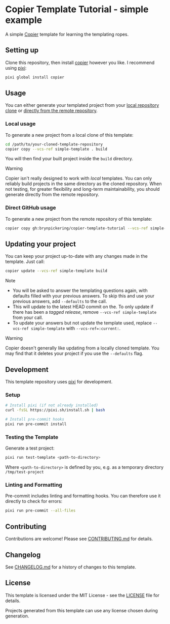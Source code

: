# Copier Template Tutorial - simple example

A simple [Copier](https://copier.readthedocs.io/) template for learning the templating ropes.

## Setting up

Clone this repository, then install [copier](https://copier.readthedocs.io/en/stable/) however you like.
I recommend using [pixi](https://pixi.sh/latest/installation/):

```bash
pixi global install copier
```

## Usage

You can either generate your templated project from your [local repository clone](#local-usage) or [directly from the remote repository](#direct-github-usage).

### Local usage

To generate a new project from a local clone of this template:

```bash
cd /path/to/your-cloned-template-repository
copier copy --vcs-ref simple-template . build
```

You will then find your built project inside the `build` directory.

>[!WARNING]
>Copier isn't really designed to work with _local_ templates.
>You can only reliably build projects in the same directory as the cloned repository.
>When not testing, for greater flexibility and long-term maintainability, you should generate directly from the remote repository.

### Direct GitHub usage

To generate a new project from the remote repository of this template:

```bash
copier copy gh:brynpickering/copier-template-tutorial --vcs-ref simple-template /path/to/your-project-destination
```

## Updating your project

You can keep your project up-to-date with any changes made in the template.
Just call:

```bash
copier update --vcs-ref simple-template build
```

>[!NOTE]
>- You will be asked to answer the templating questions again, with defaults filled with your previous answers.
>  To skip this and use your previous answers, add `--defaults` to the call.
>- This will update to the latest HEAD commit on the.
>  To only update if there has been a _tagged release_, remove `--vcs-ref simple-template` from your call.
>- To update your answers but not update the template used, replace `--vcs-ref simple-template` with `--vcs-ref=:current:`.

>[!WARNING]
>Copier doesn't generally like updating from a locally cloned template.
>You may find that it deletes your project if you use the `--defaults` flag.

## Development

This template repository uses [pixi](https://pixi.sh) for development.

### Setup

```bash
# Install pixi (if not already installed)
curl -fsSL https://pixi.sh/install.sh | bash

# Install pre-commit hooks
pixi run pre-commit install
```

### Testing the Template

Generate a test project:

```bash
pixi run test-template <path-to-directory>
```

Where `<path-to-directory>` is defined by you, e.g. as a temporary directory `/tmp/test-project`

### Linting and Formatting

Pre-commit includes linting and formatting hooks.
You can therefore use it directly to check for errors:

```bash
pixi run pre-commit --all-files
```

## Contributing

Contributions are welcome! Please see [CONTRIBUTING.md](CONTRIBUTING.md) for details.

## Changelog

See [CHANGELOG.md](CHANGELOG.md) for a history of changes to this template.

## License

This template is licensed under the MIT License - see the [LICENSE](LICENSE) file for details.

Projects generated from this template can use any license chosen during generation.
